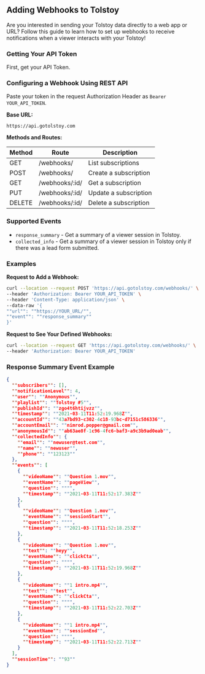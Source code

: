 ## Adding Webhooks to Tolstoy

Are you interested in sending your Tolstoy data directly to a web app or URL? Follow this guide to learn how to set up webhooks to receive notifications when a viewer interacts with your Tolstoy!

### Getting Your API Token

First, get your API Token.

### Configuring a Webhook Using REST API

Paste your token in the request Authorization Header as `Bearer YOUR_API_TOKEN`.

**Base URL:**

```
https://api.gotolstoy.com
```

**Methods and Routes:**

| Method | Route              | Description                |
|--------|--------------------|----------------------------|
| GET    | /webhooks/         | List subscriptions         |
| POST   | /webhooks/         | Create a subscription      |
| GET    | /webhooks/:id/     | Get a subscription         |
| PUT    | /webhooks/:id/     | Update a subscription      |
| DELETE | /webhooks/:id/     | Delete a subscription      |

### Supported Events

- `response_summary` - Get a summary of a viewer session in Tolstoy.
- `collected_info` - Get a summary of a viewer session in Tolstoy only if there was a lead form submitted.

### Examples

**Request to Add a Webhook:**

```sh
curl --location --request POST 'https://api.gotolstoy.com/webhooks/' \
--header 'Authorization: Bearer YOUR_API_TOKEN' \
--header 'Content-Type: application/json' \
--data-raw '{
""url"": ""https://YOUR_URL/"",
""event"": ""response_summary""
}'
```

**Request to See Your Defined Webhooks:**

```sh
curl --location --request GET 'https://api.gotolstoy.com/webhooks/' \
--header 'Authorization: Bearer YOUR_API_TOKEN'
```

### Response Summary Event Example

```json
{
  ""subscribers"": [],
  ""notificationLevel"": 4,
  ""user"": ""Anonymous"",
  ""playlist"": ""Tolstoy #5"",
  ""publishId"": ""zgo4t6htijvzz"",
  ""timestamp"": ""2021-03-11T11:52:19.968Z"",
  ""accountId"": ""43a7bd93-c302-4c18-93bc-d7151c586336"",
  ""accountEmail"": ""nimrod.popper@gmail.com"",
  ""anonymousId"": ""ab63ae8f-1c96-4fc6-baf3-a9c3b9ad0eab"",
  ""collectedInfo"": {
    ""email"": ""newuser@test.com"",
    ""name"": ""newuser"",
    ""phone"": ""123123""
  },
  ""events"": [
    {
      ""videoName"": ""Question 1.mov"",
      ""eventName"": ""pageView"",
      ""question"": """",
      ""timestamp"": ""2021-03-11T11:52:17.383Z""
    },
    {
      ""videoName"": ""Question 1.mov"",
      ""eventName"": ""sessionStart"",
      ""question"": """",
      ""timestamp"": ""2021-03-11T11:52:18.253Z""
    },
    {
      ""videoName"": ""Question 1.mov"",
      ""text"": ""heyy"",
      ""eventName"": ""clickCta"",
      ""question"": """",
      ""timestamp"": ""2021-03-11T11:52:19.968Z""
    },
    {
      ""videoName"": ""1 intro.mp4"",
      ""text"": ""test"",
      ""eventName"": ""clickCta"",
      ""question"": """",
      ""timestamp"": ""2021-03-11T11:52:22.703Z""
    },
    {
      ""videoName"": ""1 intro.mp4"",
      ""eventName"": ""sessionEnd"",
      ""question"": """",
      ""timestamp"": ""2021-03-11T11:52:22.713Z""
    }
  ],
  ""sessionTime"": ""93""
}
```